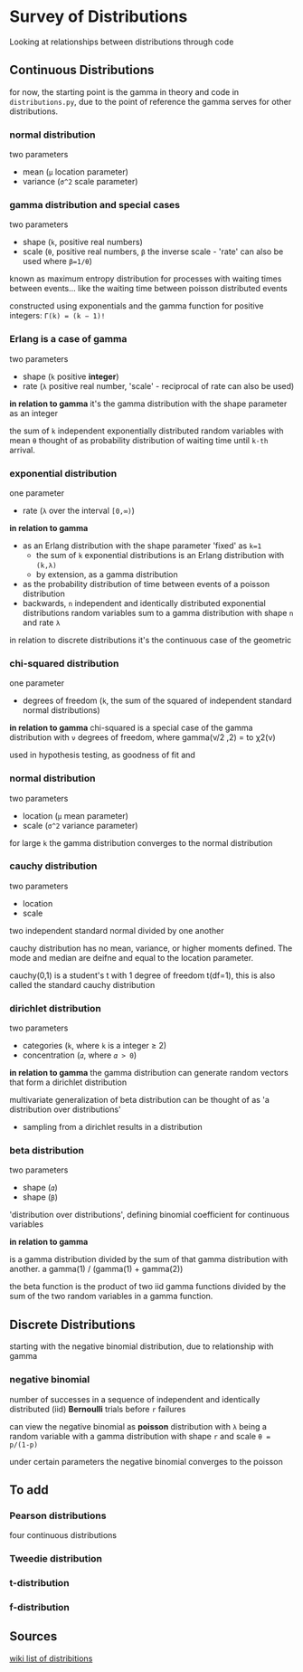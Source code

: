 # Survey of Distributions

Looking at relationships between distributions through code

## Continuous Distributions
for now, the starting point is the gamma in theory and code in `distributions.py`, due to the point of reference the gamma serves for other distributions.

### normal distribution
two parameters
- mean (`μ` location parameter)
- variance (`σ^2` scale parameter)

### gamma distribution and special cases
two parameters
- shape (`k`, positive real numbers)
- scale (`θ`, positive real numbers, `β` the inverse scale - 'rate' can also be used where `β=1/θ`)

known as maximum entropy distribution
for processes with waiting times between events... like the waiting time between poisson distributed events

constructed using exponentials and the gamma function for positive integers:
`Γ(k) = (k − 1)!`

### Erlang is a case of gamma
two parameters
- shape (`k` positive **integer**)
- rate (`λ` positive real number, 'scale' - reciprocal of rate can also be used)

**in relation to gamma** it's the gamma distribution with the shape parameter as an integer

the sum of `k` independent exponentially distributed random variables with mean `θ`
thought of as probability distribution of waiting time until `k-th` arrival.

### exponential distribution
one parameter
- rate (`λ` over the interval ``[0,∞)``)

**in relation to gamma**
- as an Erlang distribution with the shape parameter 'fixed' as `k=1`
  - the sum of `k` exponential distributions is an Erlang distribution with `(k,λ)`
  - by extension, as a gamma distribution
- as the probability distribution of time between events of a poisson distribution
- backwards, `n` independent and identically distributed  exponential distributions random variables  sum to a gamma distribution with shape `n` and rate `λ`

in relation to discrete distributions it's the continuous case of the geometric

### chi-squared distribution
one parameter
- degrees of freedom (`k`, the sum of the squared of independent standard normal distributions)

**in relation to gamma** chi-squared is a special case of the gamma distribution with `ν` degrees of freedom, where gamma(ν/2 ,2) = to χ2(ν)

used in hypothesis testing, as goodness of fit and

### normal distribution
two parameters
- location (`μ` mean parameter)
- scale (`σ^2` variance parameter)


for large `k` the gamma distribution converges to the normal distribution

### cauchy distribution
two parameters
- location
- scale

two independent standard normal divided by one another

cauchy distribution has no mean, variance, or higher moments defined.
The mode and median are deifne and equal to the location parameter.

cauchy(0,1) is a student's t with 1 degree of freedom t(df=1), this is also called the standard cauchy distribution

### dirichlet distribution
two parameters
- categories (`k`, where `k` is a integer ≥ 2)
- concentration (`𝛼`, where `𝛼 > 0`)


**in relation to gamma** the gamma distribution can generate random vectors that form a dirichlet distribution

multivariate generalization of beta distribution
can be thought of as 'a distribution over distributions'
  - sampling from a dirichlet results in a distribution


### beta distribution
two parameters
- shape (`𝛼`)
- shape (`β`)

'distribution over distributions', defining binomial coefficient for continuous variables


**in relation to gamma**

is a gamma distribution divided by the sum of that gamma distribution with another.
 a gamma(1) / (gamma(1) + gamma(2))

 the beta function is the product of two iid gamma functions divided by the sum of the two random variables in a gamma function.


## Discrete Distributions
starting with the negative binomial distribution, due to relationship with gamma


### negative binomial
number of successes in a sequence of independent and identically distributed (iid) **Bernoulli** trials before `r` failures

can view the negative binomial as **poisson** distribution with `λ` being a random variable with a gamma distribution with shape `r` and scale `θ = p/(1-p)`

under certain parameters the negative binomial converges to the poisson

## To add

### Pearson distributions
four continuous distributions

### Tweedie distribution

### t-distribution

### f-distribution


## Sources

[wiki list of distribitions](https://en.wikipedia.org/wiki/List_of_probability_distributions)
